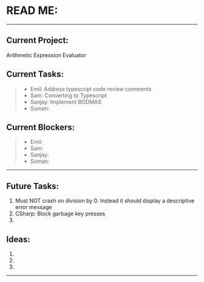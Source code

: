 # READ ME:

---

## Current Project:
Arithmetic Expression Evaluator

## Current Tasks:
> - Emil: Address typescript code review comments
> - Sam: Converting to Typescript
> - Sanjay: Implement BODMAS
> - Suman:

## Current Blockers:
> - Emil:
> - Sam:
> - Sanjay:
> - Suman:

---

## Future Tasks:
1. Must NOT crash on division by 0. Instead it should display a descriptive error message 
2. CSharp: Block garbage key presses
3.

## Ideas:
1.
2.
3.

---
